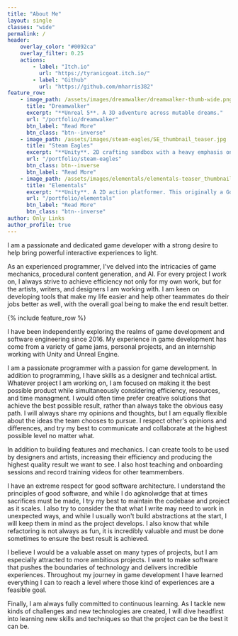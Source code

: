 ```yaml
--- 
title: "About Me"
layout: single
classes: "wide"
permalink: / 
header:
    overlay_color: "#0092ca"
    overlay_filter: 0.25
    actions:
        - label: "Itch.io"
          url: "https://tyranicgoat.itch.io/"
        - label: "Github"
          url: "https://github.com/mharris382"
feature_row:
    - image_path: /assets/images/dreamwalker/dreamwalker-thumb-wide.png
      title: "Dreamwalker"
      excerpt: "**Unreal 5**. A 3D adventure across mutable dreams."
      url: "/portfolio/dreamwalker"
      btn_label: "Read More"
      btn_class: "btn--inverse"
    - image_path: /assets/images/steam-eagles/SE_thumbnail_teaser.jpg
      title: "Steam Eagles"
      excerpt: "**Unity**. 2D crafting sandbox with a heavy emphasis on freedom and creativity, combined with physics systems and gas simulations."
      url: "/portfolio/steam-eagles"
      btn_class: btn--inverse
      btn_label: "Read More"
    - image_path: /assets/images/elementals/elementals-teaser_thumbnail.png
      title: "Elementals"
      excerpt: "**Unity**. A 2D action platformer. This originally a Godot game jam project. Later it was reimplemented and extended in Unity."
      url: "/portfolio/elementals"
      btn_label: "Read More"
      btn_class: "btn--inverse"
author: Only Links
author_profile: true
---
```


I am a passionate and dedicated game developer with a strong desire to help bring powerful interactive experiences to light. 

As an experienced programmer, I've delved into the intricacies of game mechanics, procedural content generation, and AI. For every project I work on, I always strive to achieve efficiency not only for my own work, but for the artists, writers, and designers I am working with. I am keen on developing tools that make my life easier and help other teammates do their jobs better as well, with the overall goal being to make the end result better.

{% include feature_row %}

I have been independently exploring the realms of game development and software engineering since 2016. My experience in game development has come from a variety of game jams, personal projects, and an internship working with Unity and Unreal Engine.


I am a passionate programmer with a passion for game development. In addition to programming, I have skills as a designer and technical artist. Whatever project I am working on, I am focused on making it the best possible product while simultaneously considering efficiency, resources, and time managment. I would often time prefer creative solutions that achieve the best possible result, rather than always take the obvious easy path. I will always share my opinions and thoughts, but I am equally flexible about the ideas the team chooses to pursue. I respect other's opinions and differences, and try my best to communicate and collaborate at the highest possible level no matter what.

In addition to building features and mechanics. I can create tools to be used by designers and artists, increasing their efficiency and producing the highest quality result we want to see. I also host teaching and onboarding sessions and record training videos for other teammembers.

I have an extreme respect for good software architecture. I understand the principles of good software, and while I do agknolwdge that at times sacrifices must be made, I try my best to maintain the codebase and project as it scales. I also try to consider the that what I write may need to work in unexpected ways, and while I usually won't build abstractions at the start, I will keep them in mind as the project develops. I also know that while refactoring is not always as fun, it is incredibly valuable and must be done sometimes to ensure the best result is achieved.

I believe I would be a valuable asset on many types of projects, but I am especially attracted to more ambitious projects. I want to make software that pushes the boundaries of technology and delivers incredible experiences. Throughout my journey in game development I have learned everything I can to reach a level where those kind of experiences are a feasible goal. 

Finally, I am always fully committed to continuous learning. As I tackle new kinds of challenges and new technologies are created, I will dive headfirst into learning new skills and techniques so that the project can be the best it can be. 
